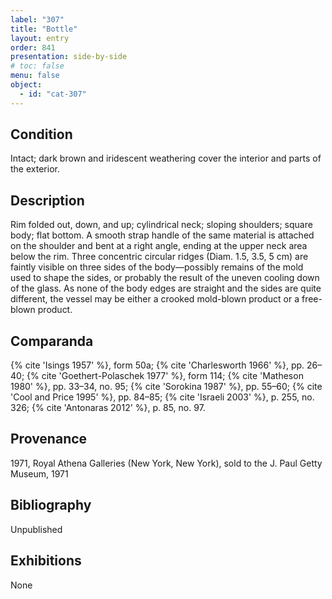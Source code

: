 ```yaml
---
label: "307"
title: "Bottle"
layout: entry
order: 841
presentation: side-by-side
# toc: false
menu: false
object:
  - id: "cat-307"
---
```


## Condition

Intact; dark brown and iridescent weathering cover the interior and parts of the exterior.

## Description

Rim folded out, down, and up; cylindrical neck; sloping shoulders; square body; flat bottom. A smooth strap handle of the same material is attached on the shoulder and bent at a right angle, ending at the upper neck area below the rim. Three concentric circular ridges (Diam. 1.5, 3.5, 5 cm) are faintly visible on three sides of the body—possibly remains of the mold used to shape the sides, or probably the result of the uneven cooling down of the glass. As none of the body edges are straight and the sides are quite different, the vessel may be either a crooked mold-blown product or a free-blown product.

## Comparanda

{% cite 'Isings 1957' %}, form 50a; {% cite 'Charlesworth 1966' %}, pp. 26–40; {% cite 'Goethert-Polaschek 1977' %}, form 114; {% cite 'Matheson 1980' %}, pp. 33–34, no. 95; {% cite 'Sorokina 1987' %}, pp. 55–60; {% cite 'Cool and Price 1995' %}, pp. 84–85; {% cite 'Israeli 2003' %}, p. 255, no. 326; {% cite 'Antonaras 2012' %}, p. 85, no. 97.

## Provenance

1971, Royal Athena Galleries (New York, New York), sold to the J. Paul Getty Museum, 1971

## Bibliography

Unpublished

## Exhibitions

None